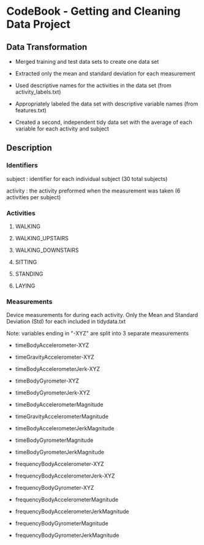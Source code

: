 # CodeBook - Getting and Cleaning Data Project

## Data Transformation

-   Merged training and test data sets to create one data set

-   Extracted only the mean and standard deviation for each measurement

-   Used descriptive names for the activities in the data set (from activity_labels.txt)

-   Appropriately labeled the data set with descriptive variable names (from features.txt)

-   Created a second, independent tidy data set with the average of each variable for each activity and subject

## Description

### Identifiers

subject : identifier for each individual subject (30 total subjects)

activity : the activity preformed when the measurement was taken (6 activities per subject)

### Activities

1.  WALKING

2.  WALKING_UPSTAIRS

3.  WALKING_DOWNSTAIRS

4.  SITTING

5.  STANDING

6.  LAYING

### Measurements

Device measurements for during each activity. Only the Mean and Standard Deviation (Std) for each included in tidydata.txt

Note: variables ending in "-XYZ" are split into 3 separate measurements

-   timeBodyAccelerometer-XYZ

-   timeGravityAccelerometer-XYZ

-   timeBodyAccelerometerJerk-XYZ

-   timeBodyGyrometer-XYZ

-   timeBodyGyrometerJerk-XYZ

-   timeBodyAccelerometerMagnitude

-   timeGravityAccelerometerMagnitude

-   timeBodyAccelerometerJerkMagnitude

-   timeBodyGyrometerMagnitude

-   timeBodyGyrometerJerkMagnitude

-   frequencyBodyAccelerometer-XYZ

-   frequencyBodyAccelerometerJerk-XYZ

-   frequencyBodyGyrometer-XYZ

-   frequencyBodyAccelerometerMagnitude

-   frequencyBodyAccelerometerJerkMagnitude

-   frequencyBodyGyrometerMagnitude

-   frequencyBodyGyrometerJerkMagnitude
